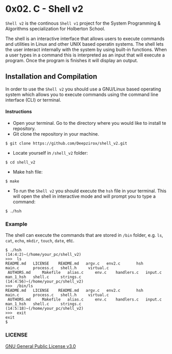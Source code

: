 # 0x02. C - Shell v2

`Shell v2` is the continous `Shell v1` project for the System Programming & Algorithms specialization for Holberton School.

The shell is an interactive interface that allows users to execute commands and utilities in Linux and other UNIX based operatin systems. The shell lets the user interact internally with the system by using built-in functions. When a user types in a command this is interpreted as an input that will execute a program. Once the program is finishes it will display an output.

## Installation and Compilation

In order to use the `Shell v2` you should use a GNU/Linux based operating system which allows you to execute commands using the command line interface (CLI) or terminal.

#### Instructions

- Open your terminal. Go to the directory where you would like to install te repository.
- Git clone the repository in your machine.
```
$ git clone https://github.com/Deepzirox/shell_v2.git
```
- Locate yourself in `/shell_v2` folder:
```
$ cd shell_v2
```
- Make hsh file:
```
$ make
```
- To run the `Shell v2` you should execute the `hsh` file in your terminal. This will open the shell in interactive mode and will prompt you to type a command:
```
$ ./hsh
```

### Example

The shell can execute the commands that are stored in `/bin` folder, e.g. `ls`, `cat`, `echo`, `mkdir`, `touch`, `date`, etc. 

```
$ ./hsh
(14:4:2)~(/home/your_pc/shell_v2)
>>>  ls
README.md   LICENSE    README.md   argv.c   env2.c	     hsh       main.c	   process.c   shell.h	   virtual.c
 AUTHORS.md     Makefile   alias.c     env.c    handlers.c   input.c   man_1_hsh   shell.c     strings.c
(14:4:56)~(/home/your_pc/shell_v2)
>>>  /bin/ls
README.md   LICENSE    README.md   argv.c   env2.c	     hsh       main.c	   process.c   shell.h	   virtual.c
 AUTHORS.md     Makefile   alias.c     env.c    handlers.c   input.c   man_1_hsh   shell.c     strings.c
(14:5:18)~(/home/your_pc/shell_v2)
>>>  exit
exit
$
```


### LICENSE

[GNU General Public License v3.0](https://github.com/Deepzirox/shell_v2/blob/master/LICENSE)
